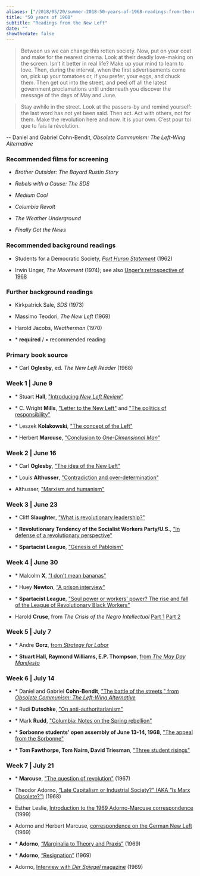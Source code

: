 ```yaml
---
aliases: ["/2018/05/20/summer-2018-50-years-of-1968-readings-from-the-new-left/"]
title: "50 years of 1968"
subtitle: "Readings from the New Left"
date: ""
showthedate: false
---
```


>Between us we can change this rotten society. Now, put on your coat and make for the nearest cinema. Look at their deadly love-making on the screen. Isn’t it better in real life? Make up your mind to learn to love. Then, during the interval, when the first advertisements come on, pick up your tomatoes or, if you prefer, your eggs, and chuck them. Then get out into the street, and peel off all the latest government proclamations until underneath you discover the message of the days of May and June.

>Stay awhile in the street. Look at the passers-by and remind yourself: the last word has not yet been said. Then act. Act with others, not for them. Make the revolution here and now. It is your own. C’est pour toi que tu fais la révolution.

-- Daniel and Gabriel Cohn-Bendit, _Obsolete Communism: The Left-Wing Alternative_


### Recommended films for screening

* <em>Brother Outsider: The Bayard Rustin Story </em>

* <em>Rebels with a Cause: The SDS</em>

* <em>Medium Cool</em>

* <em>Columbia Revolt</em>

* <em>The Weather Underground</em>

* <em>Finally Got the News</em>

### Recommended background readings

* Students for a Democratic Society, <a href="http://www2.iath.virginia.edu/sixties/HTML_docs/Resources/Primary/Manifestos/SDS_Port_Huron.html" target="_blank"><em>Port Huron Statement</em></a> (1962)

* Irwin Unger, <em>The Movement</em> (1974); see also <a href="http://www.lehman.edu/vpadvance/artgallery/gallery/turning_point/unger.htm" target="_blank">Unger’s retrospective of 1968</a>

### Further background readings

* Kirkpatrick Sale, <em>SDS</em> (1973)

* Massimo Teodori, <em>The New Left</em> (1969)

* Harold Jacobs, <em>Weatherman</em> (1970)

* \* **required** / • recommended reading

### Primary book source

* \* Carl **Oglesby**, ed. <em>The New Left Reader</em> (1968)

### Week 1 | June 9

* \* Stuart **Hall**, <a href="/file/readings/Stuart-Hall-Introducing-New-Left-Review.pdf" target="_blank" rel="noopener">"Introducing <em>New Left Review</em>"</a>

* \* C. Wright **Mills**, <a href="/file/readings/C.-Wright-Mills-Letter-to-the-New-Left.pdf" target="_blank" rel="noopener">"Letter to the New Left"</a> and <a href="/file/readings/C.-Wright-Mills-The-Politics-of-Responsibility.pdf" target="_blank" rel="noopener">"The politics of responsibility"</a>

* \* Leszek **Kolakowski**, <a href="/file/readings/kolakowskileszek_conceptleft1968.pdf" target="_blank" rel="noopener">"The concept of the Left"</a>

* \* Herbert **Marcuse**, <a href="/file/readings/Herbert-Marcuse-from-One-Dimensional-Man.pdf" target="_blank" rel="noopener">"Conclusion to <em>One-Dimensional Man</em>"</a>


### Week 2 | June 16

* \* Carl **Oglesby**, <a href="/file/readings/Carl-Oglesby-Introduction-The-Idea-of-The-New-Left.pdf" target="_blank" rel="noopener">"The idea of the New Left"</a>

* \* Louis **Althusser**, <a href="/file/readings/Louis-Althusser-Contradiction-and-Overdetermination.pdf" target="_blank" rel="noopener">"Contradiction and over-determination"</a>

* Althusser, <a href="/file/readings/Louis-Althusser-Marxism-and-Humanism.pdf" target="_blank" rel="noopener">"Marxism and humanism"</a>

### Week 3 | June 23

* \* Cliff **Slaughter**, <a href="/file/readings/Cliff-Slaughter-What-is-Revolutionary-Leadership.pdf" target="_blank" rel="noopener">"What is revolutionary leadership?"</a>

* \* **Revolutionary Tendency of the Socialist Workers Party/U.S.**, <a href="/file/readings/Revolutionary-Tendency-of-the-SWP-In-Defense-of-a-Revolutionary-Perspective.pdf" target="_blank" rel="noopener">"In defense of a revolutionary perspective"</a>

* \* **Spartacist League**, <a href="/file/readings/Spartacist-League-Genesis-of-Pabloism.pdf" target="_blank" rel="noopener">"Genesis of Pabloism"</a>



### Week 4 | June 30

* \* Malcolm **X**, <a href="/file/readings/Malcolm-X-_I-Don_t-Mean-Bananas_.pdf" target="_blank" rel="noopener">"I don't mean bananas"</a>

* \* Huey **Newton**, <a href="/file/readings/Huey-Newton-A-Prison-Interview.pdf" target="_blank" rel="noopener">"A prison interview"</a>

* \* **Spartacist League**, <a href="/file/readings/Spartacist-League-League-of-Revolutionary-Black-Workers.pdf" target="_blank" rel="noopener">"Soul power or workers' power? The rise and fall of the League of Revolutionary Black Workers"</a>

* Harold **Cruse**, from <em>The Crisis of the Negro Intellectual</em> <a href="/file/readings/cruse_negrointellectualex1.pdf" target="_blank" rel="noopener">Part 1</a> <a href="/file/readings/cruse_negrointellectualex2.pdf" target="_blank" rel="noopener">Part 2</a>


### Week 5 | July 7

* \* Andre **Gorz**, <a href="/file/readings/André-Gorz-from-Strategy-for-Labor-1.pdf" target="_blank" rel="noopener">from <em>Strategy for Labor</em></a>

* \* **Stuart Hall, Raymond Williams, E.P. Thompson**, <a href="/file/readings/Stuart-Hall-Raymond-Williams-and-Edward-Thomson-from-May-Day-Manifesto.pdf" target="_blank" rel="noopener">from <em>The May Day Manifesto</em></a>

### Week 6 | July 14

* \* Daniel and Gabriel **Cohn-Bendit**, <a href="/file/readings/Daniel-and-Gabriel-Cohn-Bendit-The-Battle-of-the-Streets-_C_est-Pour-Toi-Que-Tu-Fais-La-Révolution_.pdf" target="_blank" rel="noopener">"The battle of the streets," from <em>Obsolete Communism: The Left-Wing Alternative</em></a>

* \* Rudi **Dutschke**, <a href="/file/readings/Rudi-Dutschke-On-Anti-authoritarianism.pdf" target="_blank" rel="noopener">"On anti-authoritarianism"</a>

* \* Mark **Rudd**, <a href="/file/readings/Mark-Rudd-Columbia-Notes-on-the-Spring-Rebellion.pdf" target="_blank" rel="noopener">"Columbia: Notes on the Spring rebellion"</a>

* \* **Sorbonne students' open assembly of June 13-14, 1968**, <a href="/file/readings/The-Appeal-from-the-Sorbonne.pdf" target="_blank" rel="noopener">"The appeal from the Sorbonne"</a>

* \* **Tom Fawthorpe, Tom Nairn, David Triesman**, <a href="/file/readings/Tom-Fawthrop-Tom-Nairn-and-David-Triesman-Three-Student-Risings.pdf" target="_blank" rel="noopener">"Three student risings"</a>

### Week 7 | July 21

* \* **Marcuse**, <a href="/file/readings/Herbert-Marcuse-The-Question-of-Revolution.pdf" target="_blank" rel="noopener">"The question of revolution"</a> (1967)

* Theodor Adorno, <a href="/file/readings/adorno_latecapitalism.pdf" target="_blank" rel="noopener">“Late Capitalism or Industrial Society?” (AKA “Is Marx Obsolete?”)</a> (1968)

* Esther Leslie, <a href="/file/readings/leslieesther_adornomarcusenewleft.pdf" target="_blank" rel="noopener">Introduction to the 1969 Adorno-Marcuse correspondence</a> (1999)

* Adorno and Herbert Marcuse, <a href="/file/readings/adornomarcuse_germannewleft.pdf" target="_blank" rel="noopener">correspondence on the German New Left</a> (1969)

* \* **Adorno**, <a href="/file/readings/adorno_marginaliatheorypraxis.pdf" target="_blank" rel="noopener">“Marginalia to Theory and Praxis”</a> (1969)

* \* **Adorno**, <a href="/file/readings/adorno_resignation1969.pdf" target="_blank" rel="noopener">“Resignation”</a> (1969)

* Adorno, <a href="https://cominsitu.wordpress.com/2015/09/01/a-conversation-with-theodor-w-adorno-spiegel-1969/" target="_blank" rel="noopener">Interview with <em>Der Spiegel</em> magazine</a> (1969)

